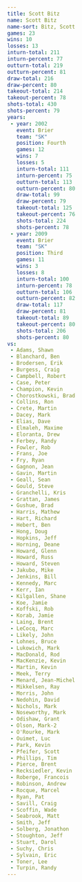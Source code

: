 ```yaml
---
title: Scott Bitz
name: Scott Bitz
name-sort: Bitz, Scott
games: 23
wins: 10
losses: 13
inturn-total: 211
inturn-percent: 77
outturn-total: 219
outturn-percent: 81
draw-total: 216
draw-percent: 80
takeout-total: 214
takeout-percent: 78
shots-total: 430
shots-percent: 79
years:
 - year: 2002
   event: Brier
   team: "SK"
   position: Fourth
   games: 12
   wins: 7
   losses: 5
   inturn-total: 111
   inturn-percent: 75
   outturn-total: 113
   outturn-percent: 80
   draw-total: 99
   draw-percent: 79
   takeout-total: 125
   takeout-percent: 76
   shots-total: 224
   shots-percent: 78
 - year: 2009
   event: Brier
   team: "SK"
   position: Third
   games: 11
   wins: 3
   losses: 8
   inturn-total: 100
   inturn-percent: 78
   outturn-total: 106
   outturn-percent: 82
   draw-total: 117
   draw-percent: 81
   takeout-total: 89
   takeout-percent: 80
   shots-total: 206
   shots-percent: 80
vs:
 - Adams, Shawn
 - Blanchard, Ben
 - Brodersen, Erik
 - Burgess, Craig
 - Campbell, Robert
 - Case, Peter
 - Champion, Kevin
 - Chorostkowski, Brad
 - Collins, Ron
 - Crete, Martin
 - Dacey, Mark
 - Elias, Dave
 - Elmaleh, Maxime
 - Eloranta, Drew
 - Ferbey, Randy
 - Fowler, Rob
 - Frans, Joe
 - Fry, Ryan
 - Gagnon, Jean
 - Gavin, Martin
 - Geall, Sean
 - Gould, Steve
 - Granchelli, Kris
 - Grattan, James
 - Gushue, Brad
 - Harris, Mathew
 - Hart, Richard
 - Hebert, Ben
 - Hong, Doug
 - Hopkins, Jeff
 - Horning, Deane
 - Howard, Glenn
 - Howard, Russ
 - Howard, Steven
 - Jakubo, Mike
 - Jenkins, Bill
 - Kennedy, Marc
 - Kerr, Ian
 - Kilgallen, Shane
 - Koe, Jamie
 - Koffski, Rob
 - Korab, Jamie
 - Laing, Brent
 - LeCocq, Marc
 - Likely, John
 - Lohnes, Bruce
 - Lukowich, Mark
 - MacDonald, Rod
 - MacKenzie, Kevin
 - Martin, Kevin
 - Meek, Terry
 - Menard, Jean-Michel
 - Mikkelsen, Ray
 - Morris, John
 - Nedohin, David
 - Nichols, Mark
 - Noseworthy, Mark
 - Odishaw, Grant
 - Olson, Mark-2
 - O'Rourke, Mark
 - Ouimet, Luc
 - Park, Kevin
 - Pfeifer, Scott
 - Phillips, Tim
 - Pierce, Brent
 - Recksiedler, Kevin
 - Roberge, Francois
 - Robinson, Andrew
 - Rocque, Marcel
 - Ryan, Pat
 - Savill, Craig
 - Scoffin, Wade
 - Seabrook, Matt
 - Smith, Jeff
 - Solberg, Jonathon
 - Stoughton, Jeff
 - Stuart, Darol
 - Suchy, Chris
 - Sylvain, Eric
 - Toner, Lee
 - Turpin, Randy
---
```

